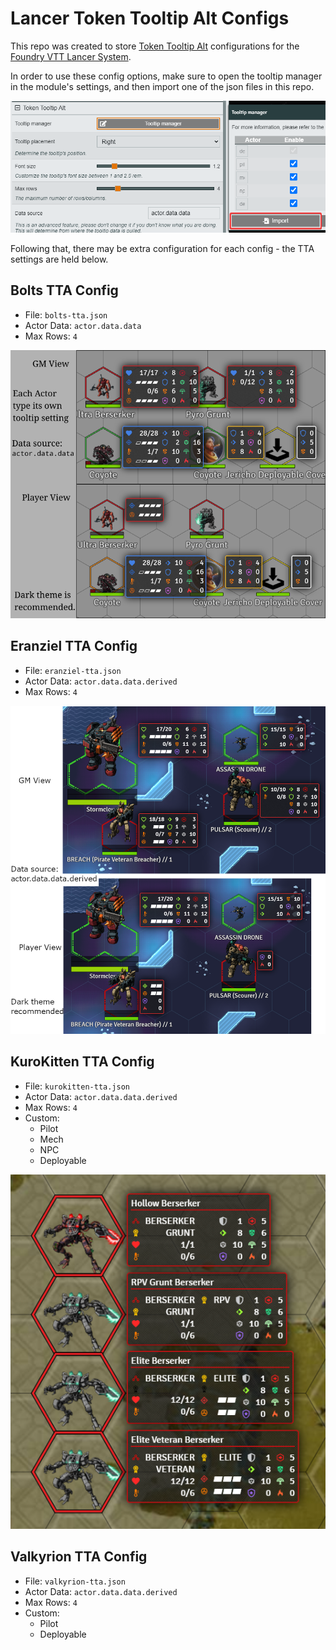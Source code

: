 # Lancer Token Tooltip Alt Configs

This repo was created to store [Token Tooltip Alt](https://foundryvtt.com/packages/token-tooltip-alt) configurations for the [Foundry VTT Lancer System](https://foundryvtt.com/packages/lancer).

In order to use these config options, make sure to open the tooltip manager in the module's settings, and then import one of the json files in this repo.

![Token Tooltip Alt json Import Example](jsonImport.png)

Following that, there may be extra configuration for each config - the TTA settings are held below.

## Bolts TTA Config

- File: `bolts-tta.json`
- Actor Data: `actor.data.data`
- Max Rows: `4`  

![Bolts TTA Preview](bolts-preview.png)

## Eranziel TTA Config

- File: `eranziel-tta.json`
- Actor Data: `actor.data.data.derived`
- Max Rows: `4`

![Eranziel TTA Preview](eranziel-preview.png)

## KuroKitten TTA Config

- File: `kurokitten-tta.json`
- Actor Data: `actor.data.data.derived`
- Max Rows: `4`
- Custom:
  - Pilot
  - Mech
  - NPC
  - Deployable

![KuroKitten TTA Preview](kurokitten-preview.png)

## Valkyrion TTA Config

- File: `valkyrion-tta.json`
- Actor Data: `actor.data.data.derived`
- Max Rows: `4`
- Custom:
  - Pilot
  - Deployable
